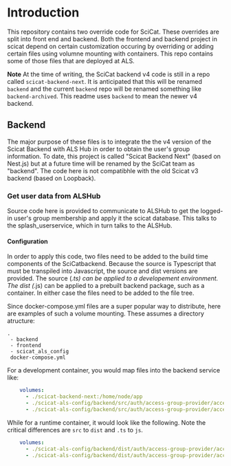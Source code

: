 # Introduction
This repository contains two override code for SciCat. These overrides are split into front end and backend. Both the frontend and backend project in scicat depend on certain customization occuring by overriding or adding certain files using volumne mounting with containers. This repo contains some of those files that are deployed at ALS. 

**Note**
At the time of writing, the SciCat backend v4 code is still in a repo called `scicat-backend-next`. It is anticipated that this will be renamed `backend` and the current `backend` repo will be renamed something like `backend-archived`. This readme uses `backend` to mean the newer v4 backend.

## Backend
The major purpose of these files is to integrate the the v4 version of the Scicat Backend with ALS Hub in order to obtain the user's group information. To date, this project is called "Scicat Backend Next" (based on Nest.js) but at a future time will be renamed by the SciCat team as "backend". The code here is not compatibhle with the old Scicat v3 backend (based on Loopback).

### Get user data from ALSHub 
Source code here is provided to communicate to ALSHub to get the logged-in user's group membership and apply it the scicat database. This talks to the splash_userservice, which in turn talks to the ALSHub.

#### Configuration
In order to apply this code, two files need to be added to the build time components of the SciCatbackend. Because the source is Typescript that must be transpiled into Javascript, the source and dist versions are provided. The source (*.ts) can be applied to a developement environment. The dist (*.js) can be applied to a prebuilt backend package, such as a container. In either case the files need to be added to the file tree.

Since docker-compose.yml files are a super popular way to distribute, here are examples of such a volume mounting. These assumes a directory atructure:

```
.
 - backend
 - frontend
 - scicat_als_config
 docker-compose.yml
```

For a development container, you would map files into the backend service like:

```yaml
    volumes:
      - ./scicat-backend-next:/home/node/app
      - ./scicat-als-config/backend/src/auth/access-group-provider/access-group-service-factory.ts:/home/node/app/src/auth/access-group-provider/access-group-service-factory.ts
      - ./scicat-als-config/backend/src/auth/access-group-provider/access-group-from-4D.service.ts:/home/node/app/src/auth/access-group-provider/access-group-from-4D.service.ts
```

While for a runtime container, it would look like the following. Note the critical differences are `src` to `dist` and `.ts` to `js`.

```yaml
    volumes:
      - ./scicat-als-config/backend/dist/auth/access-group-provider/access-group-service-factory.ts:/home/node/app/src/auth/access-group-provider/access-group-service-factory.js
      - ./scicat-als-config/backend/dist/auth/access-group-provider/access-group-from-4D.service.ts:/home/node/app/src/auth/access-group-provider/access-group-from-4D.service.js
```